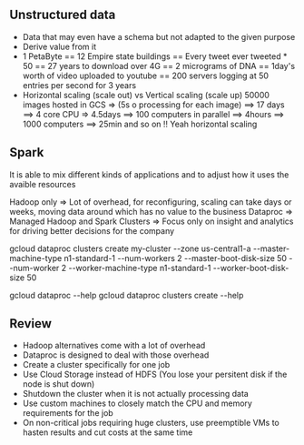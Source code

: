 ## Unstructured data

- Data that may even have a schema but not adapted to the given purpose
- Derive value from it
- 1 PetaByte == 12 Empire state buildings == Every tweet ever tweeted \* 50 == 27 years to download over 4G
  == 2 micrograms of DNA == 1day's worth of video uploaded to youtube == 200 servers logging at 50 entries per second for 3 years
- Horizontal scaling (scale out) vs Vertical scaling (scale up)
  50000 images hosted in GCS => (5s o processing for each image) ==> 17 days ==> 4 core CPU => 4.5days ==> 100 computers in parallel ==> 4hours ==> 1000 computers ==> 25min and so on !! Yeah horizontal scaling

## Spark

It is able to mix different kinds of applications and to adjust how it uses the avaible resources

Hadoop only => Lot of overhead, for reconfiguring, scaling can take days or weeks, moving data around which has no value to the business
Dataproc => Managed Hadoop and Spark Clusters => Focus only on insight and analytics for driving better decisions for the company

gcloud dataproc clusters create my-cluster --zone us-central1-a --master-machine-type n1-standard-1 --num-workers 2 --master-boot-disk-size 50 --num-worker 2 --worker-machine-type n1-standard-1 --worker-boot-disk-size 50

gcloud dataproc --help
gcloud dataproc clusters create --help

## Review

- Hadoop alternatives come with a lot of overhead
- Dataproc is designed to deal with those overhead
- Create a cluster specifically for one job
- Use Cloud Storage instead of HDFS (You lose your persitent disk if the node is shut down)
- Shutdown the cluster when it is not actually processing data
- Use custom machines to closely match the CPU and memory requirements for the job
- On non-critical jobs requiring huge clusters, use preemptible VMs to hasten results and cut costs at the same time
